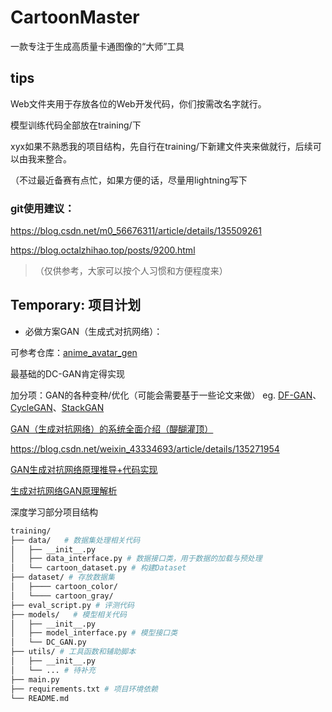 # CartoonMaster
一款专注于生成高质量卡通图像的“大师”工具

##  tips
Web文件夹用于存放各位的Web开发代码，你们按需改名字就行。

模型训练代码全部放在training/下

xyx如果不熟悉我的项目结构，先自行在training/下新建文件夹来做就行，后续可以由我来整合。

（不过最近备赛有点忙，如果方便的话，尽量用lightning写下

### git使用建议：

https://blog.csdn.net/m0_56676311/article/details/135509261

https://blog.octalzhihao.top/posts/9200.html

> （仅供参考，大家可以按个人习惯和方便程度来）

## Temporary: 项目计划

- 必做方案GAN（生成式对抗网络）：

可参考仓库：[anime_avatar_gen](https://github.com/xiaoyou-bilibili/anime_avatar_gen)

最基础的DC-GAN肯定得实现

加分项：GAN的各种变种/优化（可能会需要基于一些论文来做）
eg. [DF-GAN](https://github.com/tobran/DF-GAN)、[CycleGAN](https://github.com/junyanz/pytorch-CycleGAN-and-pix2pix)、[StackGAN](https://github.com/hanzhanggit/StackGAN/tree/master)

[GAN（生成对抗网络）的系统全面介绍（醍醐灌顶）](https://blog.csdn.net/m0_61878383/article/details/122462196)

https://blog.csdn.net/weixin_43334693/article/details/135271954

[GAN生成对抗网络原理推导+代码实现](https://blog.csdn.net/sdksdf/article/details/135068553?app_version=6.3.1&code=app_1562916241&csdn_share_tail=%7B%22type%22%3A%22blog%22%2C%22rType%22%3A%22article%22%2C%22rId%22%3A%22135068553%22%2C%22source%22%3A%22sdksdf%22%7D&uLinkId=usr1mkqgl919blen&utm_source=app)

[生成对抗网络GAN原理解析](https://www.bilibili.com/video/BV1nA4m1N74j/?vd_source=cc7c95ecf39d641dd549950fb1aa6069)


深度学习部分项目结构

```bash
training/
├── data/   # 数据集处理相关代码
│   ├── __init__.py
│   ├── data_interface.py # 数据接口类，用于数据的加载与预处理
│   └── cartoon_dataset.py # 构建Dataset
├── dataset/ # 存放数据集
│   ├──── cartoon_color/
│   └──── cartoon_gray/
├── eval_script.py # 评测代码
├── models/   # 模型相关代码
│   ├── __init__.py
│   ├── model_interface.py # 模型接口类
│   └── DC_GAN.py
├── utils/ # 工具函数和辅助脚本
│   ├── __init__.py
│   └── ... # 待补充
├── main.py
├── requirements.txt # 项目环境依赖
└── README.md
```


